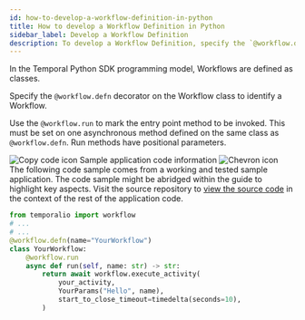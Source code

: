 ```yaml
---
id: how-to-develop-a-workflow-definition-in-python
title: How to develop a Workflow Definition in Python
sidebar_label: Develop a Workflow Definition
description: To develop a Workflow Definition, specify the `@workflow.defn` decorator on the Workflow class and use `@workflow.run` to mark the entry point.
---
```


<!-- DO NOT EDIT THIS FILE DIRECTLY.
THIS FILE IS GENERATED from https://github.com/temporalio/documentation-samples-python/blob/develop-patching/your_app/your_workflows_dacx.py. -->

In the Temporal Python SDK programming model, Workflows are defined as classes.

Specify the `@workflow.defn` decorator on the Workflow class to identify a Workflow.

Use the `@workflow.run` to mark the entry point method to be invoked. This must be set on one asynchronous method defined on the same class as `@workflow.defn`. Run methods have positional parameters.

<div class="copycode-notice-container"><div class="copycode-notice"><img data-style="copycode-icon" src="/icons/copycode.png" alt="Copy code icon" /> Sample application code information <img id="i-b115f644-ab96-4de4-a878-2e39d970a7e5" data-event="clickable-copycode-info" data-style="chevron-icon" src="/icons/chevron.png" alt="Chevron icon" /></div><div id="copycode-info-b115f644-ab96-4de4-a878-2e39d970a7e5" class="copycode-info">The following code sample comes from a working and tested sample application. The code sample might be abridged within the guide to highlight key aspects. Visit the source repository to <a href="https://github.com/temporalio/documentation-samples-python/blob/develop-patching/your_app/your_workflows_dacx.py">view the source code</a> in the context of the rest of the application code.</div></div>

```python
from temporalio import workflow
# ...
# ...
@workflow.defn(name="YourWorkflow")
class YourWorkflow:
    @workflow.run
    async def run(self, name: str) -> str:
        return await workflow.execute_activity(
            your_activity,
            YourParams("Hello", name),
            start_to_close_timeout=timedelta(seconds=10),
        )
```
